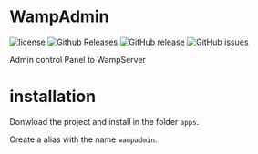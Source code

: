 # WampAdmin

[![license](https://img.shields.io/github/license/wallaceosmar/WampAdmin.svg?style=flat-square)](https://github.com/wallaceosmar/WampAdmin/blob/master/LICENSE)
[![Github Releases](https://img.shields.io/github/downloads/wallaceosmar/WampAdmin/latest/total.svg?style=flat-square)](https://github.com/wallaceosmar/WampAdmin/releases/latest)
[![GitHub release](https://img.shields.io/github/release/wallaceosmar/WampAdmin.svg?style=flat-square)](https://github.com/wallaceosmar/WampAdmin/releases/latest)
[![GitHub issues](https://img.shields.io/github/issues/wallaceosmar/WampAdmin.svg?style=flat-square)](https://github.com/wallaceosmar/WampAdmin/issues)

Admin control Panel to WampServer

# installation

Donwload the project and install in the folder <code>apps</code>.

Create a alias with the name <code>wampadmin</code>.

